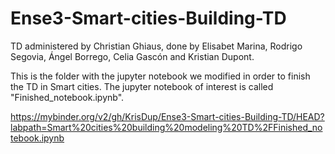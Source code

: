 # Ense3-Smart-cities-Building-TD
TD administered by Christian Ghiaus, done by Elisabet Marina, Rodrigo Segovia, Ángel Borrego, Celia Gascón and Kristian Dupont. 


This is the folder with the jupyter notebook we modified in order to finish the TD in Smart cities. The jupyter notebook of interest is called "Finished_notebook.ipynb". 


https://mybinder.org/v2/gh/KrisDup/Ense3-Smart-cities-Building-TD/HEAD?labpath=Smart%20cities%20building%20modeling%20TD%2FFinished_notebook.ipynb
